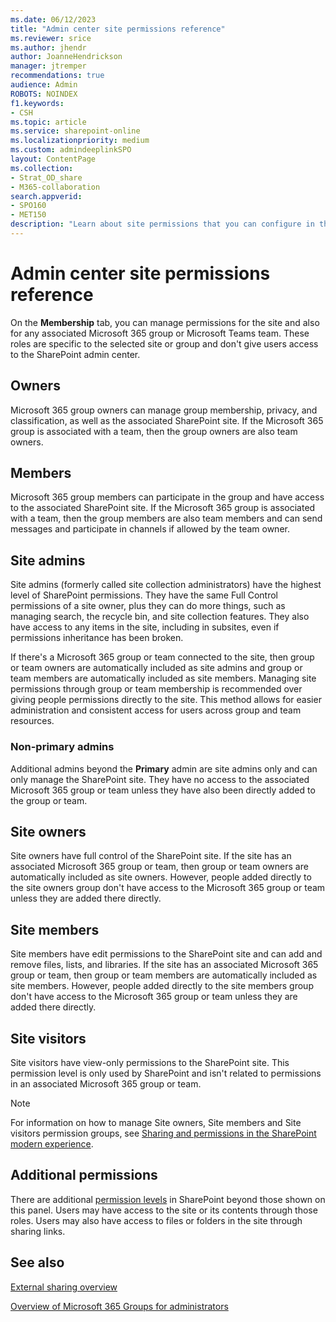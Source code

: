 ```yaml
---
ms.date: 06/12/2023
title: "Admin center site permissions reference"
ms.reviewer: srice
ms.author: jhendr
author: JoanneHendrickson
manager: jtremper
recommendations: true
audience: Admin
ROBOTS: NOINDEX
f1.keywords:
- CSH
ms.topic: article
ms.service: sharepoint-online
ms.localizationpriority: medium
ms.custom: admindeeplinkSPO
layout: ContentPage
ms.collection:  
- Strat_OD_share
- M365-collaboration
search.appverid:
- SPO160
- MET150
description: "Learn about site permissions that you can configure in the SharePoint admin center."
---
```


# Admin center site permissions reference

On the **Membership** tab, you can manage permissions for the site and also for any associated Microsoft 365 group or Microsoft Teams team. These roles are specific to the selected site or group and don't give users access to the SharePoint admin center</a>.

## Owners

Microsoft 365 group owners can manage group membership, privacy, and classification, as well as the associated SharePoint site. If the Microsoft 365 group is associated with a team, then the group owners are also team owners.

## Members

Microsoft 365 group members can participate in the group and have access to the associated SharePoint site. If the Microsoft 365 group is associated with a team, then the group members are also team members and can send messages and participate in channels if allowed by the team owner.

## Site admins

Site admins (formerly called site collection administrators) have the highest level of SharePoint permissions. They have the same Full Control permissions of a site owner, plus they can do more things, such as managing search, the recycle bin, and site collection features. They also have access to any items in the site, including in subsites, even if permissions inheritance has been broken.

If there's a Microsoft 365 group or team connected to the site, then group or team owners are automatically included as site admins and group or team members are automatically included as site members. Managing site permissions through group or team membership is recommended over giving people permissions directly to the site. This method allows for easier administration and consistent access for users across group and team resources.

### Non-primary admins

Additional admins beyond the **Primary** admin are site admins only and can only manage the SharePoint site. They have no access to the associated Microsoft 365 group or team unless they have also been directly added to the group or team.

## Site owners

Site owners have full control of the SharePoint site. If the site has an associated Microsoft 365 group or team, then group or team owners are automatically included as site owners. However, people added directly to the site owners group don't have access to the Microsoft 365 group or team unless they are added there directly.

## Site members

Site members have edit permissions to the SharePoint site and can add and remove files, lists, and libraries. If the site has an associated Microsoft 365 group or team, then group or team members are automatically included as site members. However, people added directly to the site members group don't have access to the Microsoft 365 group or team unless they are added there directly.

## Site visitors

Site visitors have view-only permissions to the SharePoint site. This permission level is only used by SharePoint and isn't related to permissions in an associated Microsoft 365 group or team.

> [!NOTE]
> For information on how to manage Site owners, Site  members and Site visitors permission groups, see [Sharing and permissions in the SharePoint modern experience](modern-experience-sharing-permissions.md).

## Additional permissions

There are additional [permission levels](understanding-permission-levels.md) in SharePoint beyond those shown on this panel. Users may have access to the site or its contents through those roles. Users may also have access to files or folders in the site through sharing links.

## See also

[External sharing overview](external-sharing-overview.md)

[Overview of Microsoft 365 Groups for administrators](/office365/admin/create-groups/office-365-groups)

